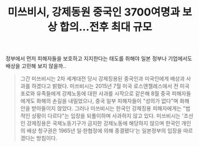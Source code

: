 ﻿---
title: '미쓰비시, 강제동원 중국인 3700여명과 보상 합의…전후 최대 규모'
categories:
  - news
pubDate: 2016-06-01
description: 기본 설명을 입력하세요
---

정부에서 먼저 피해자들을 보호하고 지지한다는 태도를 취해야 일본 정부나 기업에서도 배상을 고민해 보지 않을까..

> 그간 미쓰비시는 2차 세계대전 당시 강제징용된 중국인과 미국인에게 배상과 사과를 하겠다고 밝혔다. 미쓰비시는 2015년 7월 미국 로스앤젤레스에서 전 미국 포로와 유족들에게 강제노동에 대한 사과를 시작으로 같은해 8월 중국 피해자들에게도 화해의 손길을 내밀었으나, 중국 일부 피해자들이 "성의가 없다"며 화해안을 받아들이지 않았다. 그러나 미쓰비시는 한국인 강제징용 피해자에게는 "법적인 상황이 다르다"는 입장을 되풀이하며 사과하지 않고 있다. 미쓰비시는 '조선인 강제징용은 국제노동기구가 금지한 강제노동에 해당하지 않으며 한국인 개인의 배상 청구권은 1965년 일·한협정에 의해 종결됐다'는 일본정부의 입장을 따르겠다는 방침이다.


